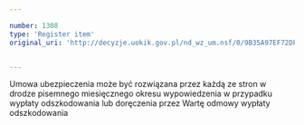 ```yaml
---

number: 1308
type: 'Register item'
original_uri: 'http://decyzje.uokik.gov.pl/nd_wz_um.nsf/0/9B35A97EF72DF59CC12573DE0040589E?OpenDocument'


---
```


Umowa ubezpieczenia może być rozwiązana przez każdą ze stron w drodze pisemnego miesięcznego okresu wypowiedzenia w przypadku wypłaty odszkodowania lub doręczenia przez Wartę odmowy wypłaty odszkodowania
